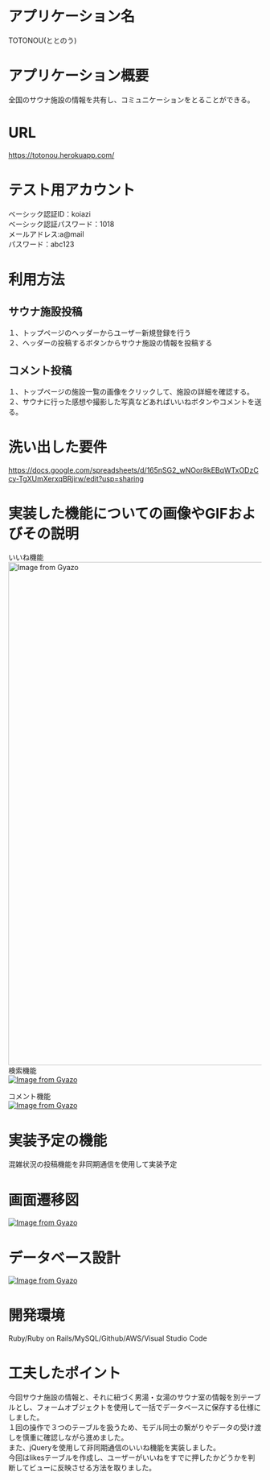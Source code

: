 # アプリケーション名

TOTONOU(ととのう)

# アプリケーション概要

全国のサウナ施設の情報を共有し、コミュニケーションをとることができる。

# URL

https://totonou.herokuapp.com/

# テスト用アカウント
ベーシック認証ID：koiazi  
ベーシック認証パスワード：1018  
メールアドレス:a@mail  
パスワード：abc123  


# 利用方法

## サウナ施設投稿
１、トップページのヘッダーからユーザー新規登録を行う  
２、ヘッダーの投稿するボタンからサウナ施設の情報を投稿する

## コメント投稿
１、トップページの施設一覧の画像をクリックして、施設の詳細を確認する。  
２、サウナに行った感想や撮影した写真などあればいいねボタンやコメントを送る。


# 洗い出した要件

https://docs.google.com/spreadsheets/d/165nSG2_wNOor8kEBqWTxODzCcy-TgXUmXerxqBRjirw/edit?usp=sharing

# 実装した機能についての画像やGIFおよびその説明
いいね機能  
<a href="https://gyazo.com/710e3ae5aaf339a891904277de505876"><img src="https://i.gyazo.com/710e3ae5aaf339a891904277de505876.gif" alt="Image from Gyazo" width="1000"/></a>  
検索機能  
[![Image from Gyazo](https://i.gyazo.com/72cfd4487633d9471c6966d3e4492573.gif)](https://gyazo.com/72cfd4487633d9471c6966d3e4492573)  
  
コメント機能  
[![Image from Gyazo](https://i.gyazo.com/a3019efcfa8b86f0b3790408ae73d8d7.gif)](https://gyazo.com/a3019efcfa8b86f0b3790408ae73d8d7)  



# 実装予定の機能

混雑状況の投稿機能を非同期通信を使用して実装予定

# 画面遷移図

[![Image from Gyazo](https://i.gyazo.com/6a4ba0ba1c30c40327fb4e47b6450cbc.png)](https://gyazo.com/6a4ba0ba1c30c40327fb4e47b6450cbc)

# データベース設計

[![Image from Gyazo](https://i.gyazo.com/e9cfdcec25d99540cc962a3bc0a2bf18.png)](https://gyazo.com/e9cfdcec25d99540cc962a3bc0a2bf18)

# 開発環境

Ruby/Ruby on Rails/MySQL/Github/AWS/Visual Studio Code

# 工夫したポイント

今回サウナ施設の情報と、それに紐づく男湯・女湯のサウナ室の情報を別テーブルとし、フォームオブジェクトを使用して一括でデータベースに保存する仕様にしました。  
１回の操作で３つのテーブルを扱うため、モデル同士の繋がりやデータの受け渡しを慎重に確認しながら進めました。  
また、jQueryを使用して非同期通信のいいね機能を実装しました。  
今回はlikesテーブルを作成し、ユーザーがいいねをすでに押したかどうかを判断してビューに反映させる方法を取りました。
